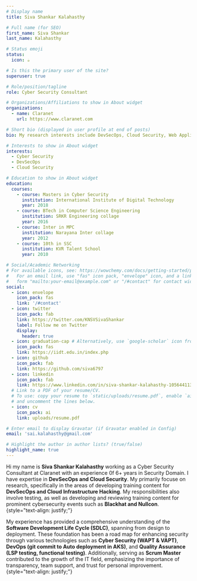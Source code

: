 ```yaml
---
# Display name
title: Siva Shankar Kalahasthy

# Full name (for SEO)
first_name: Siva Shankar
last_name: Kalahasthy

# Status emoji
status:
  icon: ☕️

# Is this the primary user of the site?
superuser: true

# Role/position/tagline
role: Cyber Security Consultant

# Organizations/Affiliations to show in About widget
organizations:
  - name: Claranet
    url: https://www.claranet.com

# Short bio (displayed in user profile at end of posts)
bio: My research interests include DevSecOps, Cloud Security, Web Application Penetration Testing, and Vulnerability Assessment & Penetration Testing .

# Interests to show in About widget
interests:
  - Cyber Security
  - DevSecOps
  - Cloud Security

# Education to show in About widget
education:
  courses:
    - course: Masters in Cyber Security
      institution: International Institute of Digital Technology
      year: 2018
    - course: BTech in Computer Science Engineering
      institution: SRKR Engineering collage
      year: 2016
    - course: Inter in MPC
      institution: Narayana Inter collage
      year: 2012
    - course: 10th in SSC
      institution: KVR Talent School
      year: 2010

# Social/Academic Networking
# For available icons, see: https://wowchemy.com/docs/getting-started/page-builder/#icons
#   For an email link, use "fas" icon pack, "envelope" icon, and a link in the
#   form "mailto:your-email@example.com" or "/#contact" for contact widget.
social:
  - icon: envelope
    icon_pack: fas
    link: '/#contact'
  - icon: twitter
    icon_pack: fab
    link: https://twitter.com/KNSVSivaShankar
    label: Follow me on Twitter
    display:
      header: true
  - icon: graduation-cap # Alternatively, use `google-scholar` icon from `ai` icon pack
    icon_pack: fas
    link: https://iidt.edu.in/index.php
  - icon: github
    icon_pack: fab
    link: https://github.com/siva6797
  - icon: linkedin
    icon_pack: fab
    link: https://www.linkedin.com/in/siva-shankar-kalahasthy-105644113/
  # Link to a PDF of your resume/CV.
  # To use: copy your resume to `static/uploads/resume.pdf`, enable `ai` icons in `params.yaml`,
  # and uncomment the lines below.
  - icon: cv
    icon_pack: ai
    link: uploads/resume.pdf

# Enter email to display Gravatar (if Gravatar enabled in Config)
email: 'sai.kalahasthy@gmail.com'

# Highlight the author in author lists? (true/false)
highlight_name: true
---
```


Hi my name is **Siva Shankar Kalahasthy** working as a Cyber Security Consultant at Claranet with an experience 0f 6+ years in Security Domain. I have expertise in **DevSecOps and Cloud Security**. My primarily focuse on research, specifically in the areas of developing training content for **DevSecOps and Cloud Infrastructure Hacking**. My responsibilities also involve testing, as well as developing and reviewing training content for prominent cybersecurity events such as **Blackhat and Nullcon**.
{style="text-align: justify;"}

My experience has provided a comprehensive understanding of the **Software Development Life Cycle (SDLC)**, spanning from design to deployment. These foundation has been a road map for enhancing security through various technologies such as **Cyber Security (WAPT & VAPT)**, **DevOps (git commit to Auto deployment in AKS)**, and **Quality Assurance (LSP testing, functional testing)**. Additionally, serving as **Scrum Master** contributed to the growth of the IT field, emphasizing the importance of transparency, team support, and trust for personal improvement.
{style="text-align: justify;"}